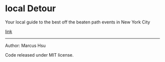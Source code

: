 local Detour
==
Your local guide to the best off the beaten path events in New York City

[link](https://localdetour.herokuapp.com/)

---

Author: Marcus Hsu

Code released under MIT license.
